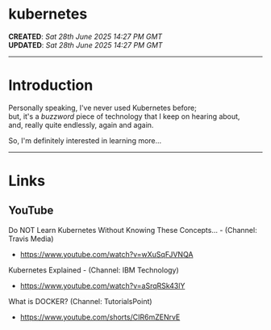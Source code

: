 # kubernetes  

**CREATED**: *Sat 28th June 2025 14:27 PM GMT*  
**UPDATED**: *Sat 28th June 2025 14:27 PM GMT*   

-----

# Introduction  

Personally speaking, I've never used Kubernetes before;  
but, it's a *buzzword* piece of technology that I keep on hearing about,   
and, really quite endlessly, again and again.  

So, I'm definitely interested in learning more...

-----

# Links  

## YouTube  

Do NOT Learn Kubernetes Without Knowing These Concepts... - (Channel: Travis Media)    
- https://www.youtube.com/watch?v=wXuSqFJVNQA

Kubernetes Explained - (Channel: IBM Technology)  
- https://www.youtube.com/watch?v=aSrqRSk43lY

What is DOCKER? (Channel: TutorialsPoint)  
- https://www.youtube.com/shorts/CIR6mZENrvE
 

